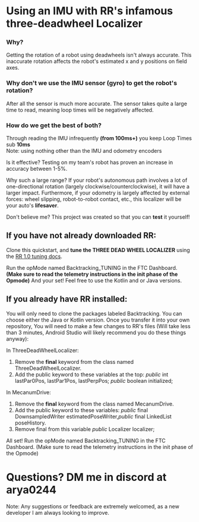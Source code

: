 <h1>Using an IMU with RR's infamous three-deadwheel Localizer</h1>

<h3>Why?</h3>
Getting the rotation of a robot using deadwheels isn't always accurate.
This inaccurate rotation affects the robot's estimated x and y positions on field axes.


<h3>Why don't we use the IMU sensor (gyro) to get the robot's rotation?</h3>
After all the sensor is much more accurate.
The sensor takes quite a large time to read, meaning loop times will be negatively affected.

<h3>How do we get the best of both?</h3>

Through reading the IMU infrequently <b>(from 100ms+)</b> you keep Loop Times sub <b>10ms</b> <br>Note: using nothing other than the IMU and odometry encoders<be>

Is it effective? Testing on my team's robot has proven an increase in accuracy between 1-5%. 

Why such a large range?
If your robot's autonomous path involves a lot of one-directional rotation (largely clockwise/counterclockwise), it will have a larger impact.
Furthermore, if your odometry is largely affected by external forces: wheel slipping, robot-to-robot contact, etc., this localizer will be your auto's <b>lifesaver</b>.

Don't believe me? This project was created so that you can <b>test</b> it yourself!

<h2>If you have not already downloaded RR: </h2>
Clone this quickstart, and <b>tune the THREE DEAD WHEEL LOCALIZER</b> using the <a href="https://rr.brott.dev/docs/v1-0/tuning/">RR 1.0 tuning docs</a>.

Run the opMode named Backtracking_TUNING in the FTC Dashboard.
<b>(Make sure to read the telemetry instructions in the init phase of the Opmode)</b>
And your set! Feel free to use the Kotlin and or Java versions.

<h2> If you already have RR installed: </h2>
You will only need to clone the packages labeled Backtracking. You can choose either the Java or Kotlin version.
Once you transfer it into your own repository,
You will need to make a few changes to RR's files (Will take less than 3 minutes, Android Studio will likely recommend you do these things anyway):

In ThreeDeadWheelLocalizer: 
1. Remove the <b>final</b> keyword from the class named ThreeDeadWheelLocalizer. 
2. Add the public keyword to these variables at the top: <i>public</i> int lastPar0Pos, lastPar1Pos, lastPerpPos; <i>public</i> boolean initialized;

In MecanumDrive: 
1. Remove the <b>final</b> keyword from the class named MecanumDrive.
2. Add the public keyword to these variables: <i>public</i> final DownsampledWriter estimatedPoseWriter,<i>public</i> final LinkedList<Pose2d> poseHistory.
4. Remove final from this variable <i>public</i> Localizer localizer;

All set! 
Run the opMode named Backtracking_TUNING in the FTC Dashboard.
(Make sure to read the telemetry instructions in the init phase of the Opmode)

<h1>Questions? DM me in discord at arya0244 </h1>
Note: Any suggestions or feedback are extremely welcomed, as a new developer I am always looking to improve.
